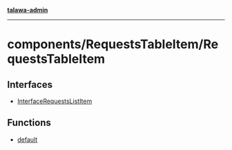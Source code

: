 [**talawa-admin**](../../../README.md)

***

# components/RequestsTableItem/RequestsTableItem

## Interfaces

- [InterfaceRequestsListItem](interfaces/InterfaceRequestsListItem.md)

## Functions

- [default](functions/default.md)
